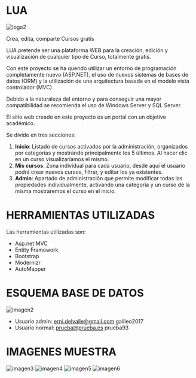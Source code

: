 # LUA

![logo2](https://cloud.githubusercontent.com/assets/16189689/26740774/39c6cd8e-47d7-11e7-9484-8623f6f7b91e.png)


Crea, edita, comparte Cursos gratis

LUA pretende ser una plataforma WEB para la creación, edición y visualización de cualquier tipo de Curso, totalmente gratis.

Con este proyecto se ha querido utilizar un entorno de programación completamente nuevo (ASP.NET), el uso de nuevos sistemas de bases de datos (ORM) y la utilización de una arquitectura basada en el modelo vista controlador (MVC).

Debido a la naturaleza del entorno y para conseguir una mayor compatibilidad se recomienda el uso de Windows Server y SQL Server.

El sitio web creado en este proyecto es un portal con un objetivo académico. 

Se divide en tres secciones:

1. **Inicio**: Listado de cursos activados por la administración, organizados por categorías y mostrando principalmente los 5 últimos. Al hacer clic en un curso visualizaríamos el mismo.
2. **Mis cursos**: Zona individual para cada usuario, desde aquí el usuario podrá crear nuevos cursos, filtrar, y editar los ya existentes.
3. **Admin**: Apartado de administración que permite modificar todas las propiedades individualmente, activando una categoría y un curso de la misma mostraremos el curso en el inicio.

# HERRAMIENTAS UTILIZADAS

Las herramientas utilizadas son:

* Asp.net MVC
* Entity Framework
* Bootstrap
* Modernizr
* AutoMapper

# ESQUEMA BASE DE DATOS

![imagen2](https://cloud.githubusercontent.com/assets/16189689/26740758/2a7dd570-47d7-11e7-9e0c-14c6e6f94db4.png)
* Usuario admin: erni.delvalle@gmail.com galileo2017
* Usuario normal: prueba@prueba.es prueba93

# IMAGENES MUESTRA

![imagen3](https://cloud.githubusercontent.com/assets/16189689/26740759/2a948072-47d7-11e7-9dc1-c8c66be161b3.png)
![imagen4](https://cloud.githubusercontent.com/assets/16189689/26740760/2ab227ee-47d7-11e7-9a7d-8aa7cf47e323.png)
![imagen5](https://cloud.githubusercontent.com/assets/16189689/26740761/2acc9d54-47d7-11e7-8fd7-99581d6901ba.png)
![imagen6](https://cloud.githubusercontent.com/assets/16189689/26740762/2ad0cc30-47d7-11e7-9aa1-b226a9b50cfb.png)
